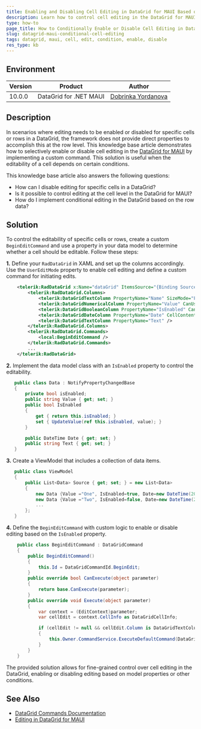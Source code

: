 ```yaml
---
title: Enabling and Disabling Cell Editing in DataGrid for MAUI Based on Conditions
description: Learn how to control cell editing in the DataGrid for MAUI by applying conditions to specific cells or rows.
type: how-to
page_title: How to Conditionally Enable or Disable Cell Editing in DataGrid for MAUI
slug: datagrid-maui-conditional-cell-editing
tags: datagrid, maui, cell, edit, condition, enable, disable
res_type: kb
---
```


## Environment

| Version | Product | Author | 
| --- | --- | ---- | 
| 10.0.0 | DataGrid for .NET MAUI | [Dobrinka Yordanova](https://www.telerik.com/blogs/author/dobrinka-yordanova)| 

## Description

In scenarios where editing needs to be enabled or disabled for specific cells or rows in a DataGrid, the framework does not provide direct properties to accomplish this at the row level. This knowledge base article demonstrates how to selectively enable or disable cell editing in the [DataGrid for MAUI](https://docs.telerik.com/devtools/maui/controls/datagrid/commands/editing) by implementing a custom command. This solution is useful when the editability of a cell depends on certain conditions.


This knowledge base article also answers the following questions:
- How can I disable editing for specific cells in a DataGrid?
- Is it possible to control editing at the cell level in the DataGrid for MAUI?
- How do I implement conditional editing in the DataGrid based on the row data?

## Solution

To control the editability of specific cells or rows, create a custom `BeginEditCommand` and use a property in your data model to determine whether a cell should be editable. Follow these steps:

**1.** Define your `RadDataGrid` in XAML and set up the columns accordingly. Use the `UserEditMode` property to enable cell editing and define a custom command for initiating edits.

```xml
    <telerik:RadDataGrid x:Name="dataGrid" ItemsSource="{Binding Source}" AutoGenerateColumns="False" UserEditMode="Cell">
        <telerik:RadDataGrid.Columns>
            <telerik:DataGridTextColumn PropertyName="Name" SizeMode="Fixed" CanUserEdit="False"/>
            <telerik:DataGridNumericalColumn PropertyName="Value" CanUserEdit="False"/>
            <telerik:DataGridBooleanColumn PropertyName="IsEnabled" CanUserEdit="False"/>
            <telerik:DataGridDateColumn PropertyName="Date" CellContentFormat="{}{0:MM/dd/yyyy}" CanUserEdit="False"/>
            <telerik:DataGridTextColumn PropertyName="Text" />
        </telerik:RadDataGrid.Columns>
        <telerik:RadDataGrid.Commands>
            <local:BeginEditCommand />
        </telerik:RadDataGrid.Commands>
        ...
    </telerik:RadDataGrid>
```

**2.** Implement the data model class with an `IsEnabled` property to control the editability.

 ```csharp
    public class Data : NotifyPropertyChangedBase
    {
        private bool isEnabled;
        public string Value { get; set; }
        public bool IsEnabled
        {
            get { return this.isEnabled; }
            set { UpdateValue(ref this.isEnabled, value); }
        }

        public DateTime Date { get; set; }
        public string Text { get; set; }
    }
```

**3.** Create a ViewModel that includes a collection of data items.

 ```csharp
    public class ViewModel
    {
        public List<Data> Source { get; set; } = new List<Data>
        {
            new Data {Value ="One", IsEnabled=true, Date=new DateTime(2021,12,12), Text="Text 1"},
            new Data {Value ="Two", IsEnabled=false, Date=new DateTime(2021,12,13), Text="Text 2"},
            ...
        };
    }
```

**4.** Define the `BeginEditCommand` with custom logic to enable or disable editing based on the `IsEnabled` property.

```csharp
    public class BeginEditCommand : DataGridCommand
    {
        public BeginEditCommand()
        {
            this.Id = DataGridCommandId.BeginEdit;
        }
        public override bool CanExecute(object parameter)
        {
            return base.CanExecute(parameter);
        }
        public override void Execute(object parameter)
        {
            var context = (EditContext)parameter;
            var cellEdit = context.CellInfo as DataGridCellInfo;

            if (cellEdit != null && cellEdit.Column is DataGridTextColumn && cellEdit.Column.HeaderText == "Text" && (cellEdit.Item as Data).IsEnabled == true)
            {
                this.Owner.CommandService.ExecuteDefaultCommand(DataGridCommandId.BeginEdit, parameter);
            }
        }
    }
```

The provided solution allows for fine-grained control over cell editing in the DataGrid, enabling or disabling editing based on model properties or other conditions.

## See Also

- [DataGrid Commands Documentation](https://docs.telerik.com/devtools/maui/controls/datagrid/commands/overview)
- [Editing in DataGrid for MAUI](https://docs.telerik.com/devtools/maui/controls/datagrid/editing)

